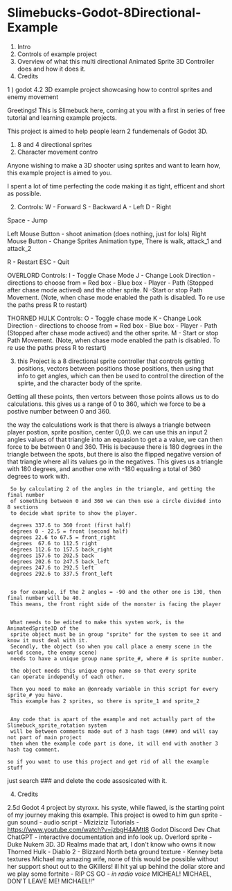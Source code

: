 # Slimebucks-Godot-8Directional-Example
1) Intro
2) Controls of example project
3) Overview of what this multi directional Animated Sprite 3D Controller does and how it does it.
4) Credits

1 ) godot 4.2 3D example project showcasing how to control sprites and enemy movement

Greetings! This is Slimebuck here, coming at you with a first in series of free tutorial and learning example projects.

This project is aimed to help people learn 2 fundemenals of Godot 3D.
1) 8 and 4 directional sprites 
2) Character movement contro

Anyone wishing to make a 3D shooter using sprites and want to learn how, this example project is aimed to you.

I spent a lot of time perfecting the code making it as tight, efficent and short as possible. 

2) Controls:
W - Forward
S - Backward
A - Left
D - Right

Space - Jump

Left Mouse Button - shoot animation (does nothing, just for lols)
Right Mouse Button - Change Sprites Animation type, There is walk, attack_1 and attack_2

R - Restart
ESC - Quit

OVERLORD Controls:
I - Toggle Chase Mode
J - Change Look Direction  - directions to choose from = Red box - Blue box - Player - Path (Stopped after chase mode actived) and the other sprite.
N -Start or stop Path Movement. (Note, when chase mode enabled the path is disabled. To re use the paths press R to restart)

THORNED HULK Controls:
O - Toggle chase mode
K - Change Look Direction - directions to choose from = Red box - Blue box - Player - Path (Stopped after chase mode actived) and the other sprite.
M - Start or stop Path Movement. (Note, when chase mode enabled the path is disabled. To re use the paths press R to restart)

	
3)	this Project is a 8 directional sprite controller that controls getting positions, vectors between positions those positions,
	then using that info to get angles, which can then be used to control the direction of the spirte, and the character body of the sprite.

   Getting all these points, then vertors between those points allows us to do calculations.
	 this gives us a range of 0 to 360, which we force to be a postive number between 0 and 360.

  the way the calculations work is that there is always a triangle between player postion, sprite position, center 0,0,0.
  we can use this an input 2 angles values of that triangle into an equasion to get a a value, we can then force to be between 0 and 360.
  THis is because there is 180 degrees in the triangle between the spots, but 
  there is also the flipped negative version of that triangle where all its values go in the negatives.
  This gives us a triangle with 180 degrees, and another one with -180 equaling a total of 360 degrees to work with.
	
	
	 So by calculating 2 of the angles in the triangle, and getting the final number
	 of something between 0 and 360 we can then use a circle divided into 8 sections
	 to decide what sprite to show the player.
	
	 degrees 337.6 to 360 front (first half)
	 degrees 0 - 22.5 = front (second half)
	 degrees 22.6 to 67.5 = front_right
	 degrees  67.6 to 112.5 right
	 degrees 112.6 to 157.5 back_right
	 degrees 157.6 to 202.5 back
	 degrees 202.6 to 247.5 back_left
	 degrees 247.6 to 292.5 left
	 degrees 292.6 to 337.5 front_left
	
	
	 so for example, if the 2 angles = -90 and the other one is 130, then final number will be 40.
	 This means, the front right side of the monster is facing the player 
	 
	
	 What needs to be edited to make this system work, is the AnimatedSprite3D of the
	 sprite object must be in group "sprite" for the system to see it and know it must deal with it.
	 Secondly, the object (so when you call place a enemy scene in the world scene, the enemy scene)
	 needs to have a unique group name sprite_#, where # is sprite number.
	
	 the object needs this unique group name so that every sprite 
	 can operate independly of each other.
	 
	 Then you need to make an @onready variable in this script for every sprite_# you have.
	 This example has 2 sprites, so there is sprite_1 and sprite_2

  
	 Any code that is apart of the example and not actually part of the Slimebuck_sprite_rotation system
	 will be between comments made out of 3 hash tags (###) and will say not part of main project
	 then when the example code part is done, it will end with another 3 hash tag comment.
	
	so if you want to use this project and get rid of all the example stuff
   just search ### and delete the code assosicated with it.


 4)  Credits
   
   2.5d Godot 4 project by styroxx. his syste, while flawed, is the starting point of my journey making this example. This project is owed to him
   gun sprite - gun sound - audio script - Miziziziz Tutorials - https://www.youtube.com/watch?v=jzbgH4AMtI8
   Godot Discord Dev Chat
   ChatGPT - interactive documentation and info look up.
   Overlord sprite - Duke Nukem 3D. 3D Realms made that art, I don't know who owns it now
   Thorned Hulk - Diablo 2 - Blizzard North 
   beta ground texture - Kenney beta textures
   Michael
   my amazing wife, none of this would be possible without her support
   shout out to the GKillers! ill hit yal up behind the dollar store and we play some fortnite - RIP CS GO - *in radio voice* MICHEAL! MICHAEL, DON'T LEAVE ME! MICHAEL!!"
   
